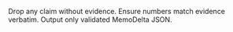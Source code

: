 Drop any claim without evidence. Ensure numbers match evidence verbatim. Output only validated MemoDelta JSON.


